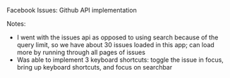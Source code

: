 Facebook Issues: Github API implementation

Notes:

* I went with the issues api as opposed to using search because of the query limit, so we have about 30 issues loaded in this app; can load more by running through all pages of issues
* Was able to implement 3 keyboard shortcuts: toggle the issue in focus, bring up keyboard shortcuts, and focus on searchbar

